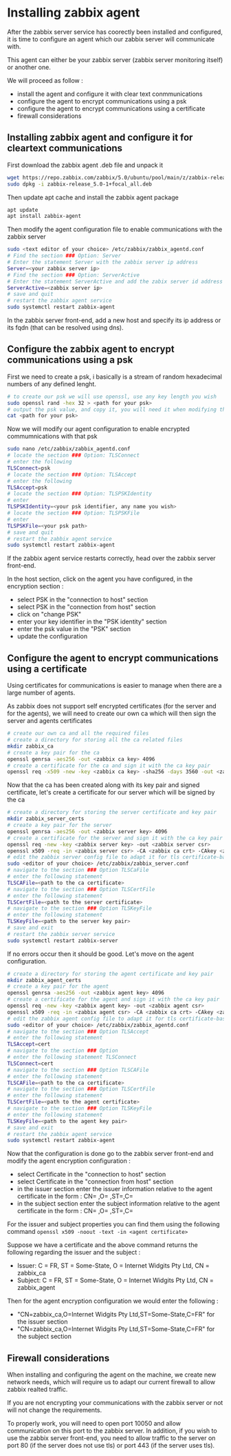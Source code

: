 # Installing zabbix agent
After the zabbix server service has coorectly been installed and configured, it is time to configure an agent which our zabbix server will communicate with.

This agent can either be your zabbix server (zabbix server monitoring itself) or another one.

We will proceed as follow :
- install the agent and configure it with clear text conmmunications
- configure the agent to encrypt communications using a psk
- configure the agent to encrypt communications using a certificate
- firewall considerations

## Installing zabbix agent and configure it for cleartext communications
First download the zabbix agent .deb file and unpack it
```bash
wget https://repo.zabbix.com/zabbix/5.0/ubuntu/pool/main/z/zabbix-release/zabbix-release_5.0-1+focal_all.deb
sudo dpkg -i zabbix-release_5.0-1+focal_all.deb
```

Then update apt cache and install the zabbix agent package
```bash
apt update
apt install zabbix-agent
```
Then modify the agent configuration file to enable communications with the zabbix server
```bash
sudo <text editor of your choice> /etc/zabbix/zabbix_agentd.conf
# Find the section ### Option: Server
# Enter the statement Server with the zabbix server ip address
Server=<your zabbix server ip>
# Find the section ### Option: ServerActive
# Enter the statement ServerActive and add the zabix server id address
ServerActive=<zabbix server ip>
# save and quit
# restart the zabbix agent service
sudo systemctl restart zabbix-agent
```
In the zabbix server front-end, add a new host and specify its ip address or its fqdn (that can be resolved using dns).

## Configure  the zabbix agent to encrypt communications using a psk
First we need to create a psk, i basically is a stream of random hexadecimal numbers of any defined lenght. 
```bash
# to create our psk we will use openssl, use any key length you wish
sudo openssl rand -hex 32 > <path for your psk>
# output the psk value, and copy it, you will need it when modifying the encryption configurations for that host in the zabbix server front-end
cat <path for your psk>
```
Now we will modify our agent configuration to enable encrypted commumnications with that psk
```bash
sudo nano /etc/zabbix/zabbix_agentd.conf
# locate the section ### Option: TLSConnect
# enter the following
TLSConnect=psk
# locate the section ### Option: TLSAccept
# enter the following
TLSAccept=psk
# locate the section ### Option: TLSPSKIdentity
# enter 
TLSPSKIdentity=<your psk identifier, any name you wish>
# locate the section ### Option: TLSPSKFile
# enter
TLSPSKFile=<your psk path>
# save and quit
# restart the zabbix agent service
sudo systemctl restart zabbix-agent
```
If the zabbix agent service restarts correctly, head over the zabbix server front-end.

In the host section, click on the agent you have configured, in the encryption section :
- select PSK in the "connection to host" section
- select PSK in the "connection from host" section
- click on "change PSK"
- enter your key identifier in the "PSK identity" section
- enter the psk value in the "PSK" section
- update the configuration

## Configure the agent to encrypt communications using a certificate
Using certificates for communications is easier to manage when there are a large number of agents.

As zabbix does not support self encrypted certificates (for the server and for the agents), we will need to create our own ca which will then sign the server and agents certificates
```bash
# create our own ca and all the required files
# create a directory for storing all the ca related files
mkdir zabbix_ca
# create a key pair for the ca
openssl genrsa -aes256 -out <zabbix ca key> 4096
# create a certificate for the ca and sign it with the ca key pair
openssl req -x509 -new -key <zabbix ca key> -sha256 -days 3560 -out <zabbix ca crt>
```
Now that the ca has been created along with its key pair and signed certificate, let's create a certificate for our server which will be signed by the ca
```bash
# create a directory for storing the server certificate and key pair
mkdir zabbix_server_certs
# create a key pair for the server
openssl genrsa -aes256 -out <zabbix server key> 4096
# create a certificate for the server and sign it with the ca key pair
openssl req -new -key <zabbix server key> -out <zabbix server csr>
openssl x509 -req -in <zabbix server csr> -CA <zabbix ca crt> -CAkey <zabbix ca key> -CAcreateserial -out <zabbix server crt> -days 1460 -sha256
# edit the zabbix server config file to adapt it for tls certificate-based connections
sudo <editor of your choice> /etc/zabbix/zabbix_server.conf
# navigate to the section ### Option TLSCaFile
# enter the following statement
TLSCAFile=<path to the ca certificate>
# navigate to the section ### Option TLSCertFile
# enter the following statement
TLSCertFile=<path to the server certificate>
# navigate to the section ### Option TLSKeyFile
# enter the following statement
TLSKeyFile=<path to the server key pair>
# save and exit
# restart the zabbix server service
sudo systemctl restart zabbix-server
```
If no errors occur then it should be good. Let's move on the agent configuration.
```bash
# create a directory for storing the agent certificate and key pair
mkdir zabbix_agent_certs
# create a key pair for the agent
openssl genrsa -aes256 -out <zabbix agent key> 4096
# create a certificate for the agent and sign it with the ca key pair
openssl req -new -key <zabbix agent key> -out <zabbix agent csr>
openssl x509 -req -in <zabbix agent csr> -CA <zabbix ca crt> -CAkey <zabbix ca key> -CAcreateserial -out <zabbix agent crt> -days 1460 -sha256
# edit the zabbix agent config file to adapt it for tls certificate-based connections
sudo <editor of your choice> /etc/zabbix/zabbix_agentd.conf
# navigate to the section ### Option TLSAccept
# enter the following statement
TLSAccept=cert
# navigate to the section ### Option
# enter the following statement TLSConnect
TLSConnect=cert
# navigate to the section ### Option TLSCAFile
# enter the following statement
TLSCAFile=<path to the ca certificate>
# navigate to the section ### Option TLSCertFile
# enter the following statement
TLSCertFile=<path to the agent certificate>
# navigate to the section ### Option TLSKeyFile
# enter the following statement
TLSKeyFile=<path to the agent key pair>
# save and exit
# restart the zabbix agent service
sudo systemctl restart zabbix-agent
```
Now that the configuration is done go to the zabbix server front-end and modify the agent encryption configuration :
- select Certificate in the "connection to host" section
- select Certificate in the "connection from host" section
- in the issuer section enter the issuer information relative to the agent certificate in the form : CN= ,O= ,ST=,C=
- in the subject section enter the subject information relative to the agent certificate in the form : CN= ,O= ,ST=,C=

For the issuer and subject properties you can find them using the following command
```openssl x509 -noout -text -in <agent certificate>```

Suppose we have a certificate and the above command returns the following regarding the issuer and the subject :
- Issuer: C = FR, ST = Some-State, O = Internet Widgits Pty Ltd, CN = zabbix_ca
- Subject: C = FR, ST = Some-State, O = Internet Widgits Pty Ltd, CN = zabbix_agent

Then for the agent encryption configuration we would enter the following :
- "CN=zabbix_ca,O=Internet Widgits Pty Ltd,ST=Some-State,C=FR" for the issuer section 
- "CN=zabbix_ca,O=Internet Widgits Pty Ltd,ST=Some-State,C=FR" for the subject section

## Firewall considerations
When installing and configuring the agent on the machine, we create new network needs, which will require us to adapt our current firewall to allow zabbix realted traffic.

If you are not encrypting your communications with the zabbix server or not will not change the requirements.

To properly work, you will need to open port 10050 and allow communication on this port to the zabbix server.
In addition, if you wish to use the zabbix server front-end, you need to allow traffic to the server on port 80 (if the server does not use tls) or port 443 (if the server uses tls).
